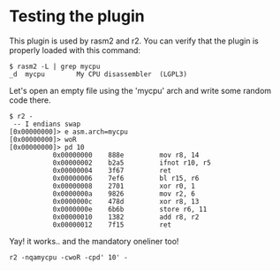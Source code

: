 # Testing the plugin

This plugin is used by rasm2 and r2. You can verify that the plugin is properly loaded with this command:
```
$ rasm2 -L | grep mycpu
_d  mycpu        My CPU disassembler  (LGPL3)
```

Let's open an empty file using the 'mycpu' arch and write some random code there.

```
$ r2 -
 -- I endians swap
[0x00000000]> e asm.arch=mycpu
[0x00000000]> woR
[0x00000000]> pd 10
           0x00000000    888e         mov r8, 14
           0x00000002    b2a5         ifnot r10, r5
           0x00000004    3f67         ret
           0x00000006    7ef6         bl r15, r6
           0x00000008    2701         xor r0, 1
           0x0000000a    9826         mov r2, 6
           0x0000000c    478d         xor r8, 13
           0x0000000e    6b6b         store r6, 11
           0x00000010    1382         add r8, r2
           0x00000012    7f15         ret
```
Yay! it works.. and the mandatory oneliner too!

```
r2 -nqamycpu -cwoR -cpd' 10' -
```

